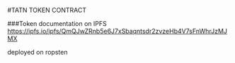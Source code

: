#TATN TOKEN CONTRACT 

###Token documentation on IPFS
https://ipfs.io/ipfs/QmQJwZRnb5e6J7xSbaqntsdr2zvzeHb4V7sFnWhrJzMJMX

deployed on ropsten 